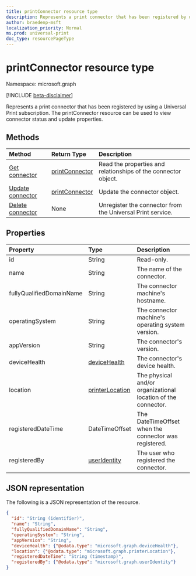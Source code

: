 ```yaml
---
title: printConnector resource type
description: Represents a print connector that has been registered by using a Universal Print subscription. The printConnector resource can be used to view connector status and update properties.
author: braedenp-msft
localization_priority: Normal
ms.prod: universal-print
doc_type: resourcePageType
---
```


# printConnector resource type

Namespace: microsoft.graph

[!INCLUDE [beta-disclaimer](../../includes/beta-disclaimer.md)]

Represents a print connector that has been registered by using a Universal Print subscription. The printConnector resource can be used to view connector status and update properties.

## Methods

| Method       | Return Type | Description |
|:-------------|:------------|:------------|
| [Get connector](../api/printconnector-get.md) | [printConnector](printconnector.md) | Read the properties and relationships of the connector object. |
| [Update connector](../api/printconnector-update.md) | [printConnector](printconnector.md) | Update the connector object. |
| [Delete connector](../api/printconnector-delete.md) | None | Unregister the connector from the Universal Print service. |

## Properties
| Property     | Type        | Description |
|:-------------|:------------|:------------|
|id|String| Read-only.|
|name|String|The name of the connector.|
|fullyQualifiedDomainName|String|The connector machine's hostname.|
|operatingSystem|String|The connector machine's operating system version.|
|appVersion|String|The connector's version.|
|deviceHealth|[deviceHealth](devicehealth.md)|The connector's device health.|
|location|[printerLocation](printerlocation.md)|The physical and/or organizational location of the connector.|
|registeredDateTime|DateTimeOffset|The DateTimeOffset when the connector was registered.|
|registeredBy|[userIdentity](useridentity.md)|The user who registered the connector.|

## JSON representation

The following is a JSON representation of the resource.

<!-- {
  "blockType": "resource",
  "optionalProperties": [

  ],
  "@odata.type": "microsoft.graph.printConnector"
}-->

```json
{
  "id": "String (identifier)",
  "name": "String",
  "fullyQualifiedDomainName": "String",
  "operatingSystem": "String",
  "appVersion": "String",
  "deviceHealth": {"@odata.type": "microsoft.graph.deviceHealth"},
  "location": {"@odata.type": "microsoft.graph.printerLocation"},
  "registeredDateTime": "String (timestamp)",
  "registeredBy": {"@odata.type": "microsoft.graph.userIdentity"}
}
```

<!-- uuid: 8fcb5dbc-d5aa-4681-8e31-b001d5168d79
2015-10-25 14:57:30 UTC -->
<!-- {
  "type": "#page.annotation",
  "description": "printConnector resource",
  "keywords": "",
  "section": "documentation",
  "tocPath": ""
}-->


